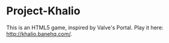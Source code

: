 Project-Khalio
==============

This is an HTML5 game, inspired by Valve's Portal. Play it here: http://khalio.banehq.com/.
